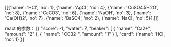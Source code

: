 [[{'name': 'HCl', 'no': 1}, {'name': 'AgCl', 'no': 4}, {'name': 'CuSO4.5H2O', 'no': 8}, {'name': 'CaCO3', 'no': 6}, {'name': 'NaOH', 'no': 3}, {'name': 'Ca(OH)2', 'no': 7}, {'name': 'BaSO4', 'no': 2}, {'name': 'NaCl', 'no': 5}],[]]

react 的参数：
[{
    "score": -1,
    "water": 7,
    "beaker": [
        {
            "name": "Ca2+",
            "amount": "2"
        },
        {
            "name": "CO32-",
            "amount": "1"
        }
    ],
    "card": {'name': 'HCl', 'no': 1}
}]